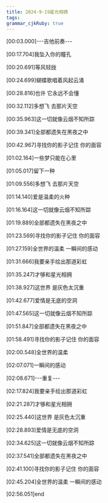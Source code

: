 ```yaml
---
title: 2024-9-19星光相拥
tags: 
grammar_cjkRuby: true
---
```



[00:03.000]---吉他前奏---

[00:17.704]我坠入你的瞳孔

[00:20.691]等风轻拢

[00:24.699]蝴蝶歌唱着风起云涌

[00:28.816]也许 它永远不会懂

[00:32.112]多想飞 去那片天空

[00:35.963]这一切就像云烟不知所踪

[00:39.341]全部都遗失在黑夜之中

[00:42.967]寻找你的影子记住 你的面容

[01:02.164]一些梦只能在心里

[01:05.017]留下一种

[01:09.556]多想飞 去那片天空

[01:14.140]爱是温柔的火种

[01:16.164]这一切就像云烟不知所踪

[01:19.889]全部都遗失在黑夜之中

[01:23.569]寻找你的影子记住 你的面容

[01:27.159]全世界的温柔 一瞬间的感动

[01:31.666]我要亲手绘出那道彩虹

[01:35.247]才够和星光相拥

[01:38.927]这世界 是灰色太沉重

[01:42.677]爱情是无底的空洞

[01:47.565]这一切就像云烟不知所踪

[01:51.847]全部都遗失在黑夜之中

[01:58.491]寻找你的影子记住 你的面容

[02:00.548]全世界的温柔

[02:07.071]一瞬间的感动

[02:08.671]---重复---

[02:17.824]我要亲手绘出那道彩虹

[02:21.287]才够和星光相拥

[02:25.440]这世界 是灰色太沉重

[02:28.893]爱情是无底的空洞

[02:34.625]这一切就像云烟不知所踪

[02:37.541]全部都遗失在黑夜之中

[02:41.100]寻找你的影子记住 你的面容

[02:45.204]全世界的温柔 一瞬间的感动

[02:56.051]end